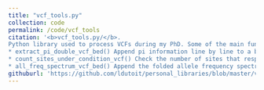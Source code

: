 ```yaml
---
title: "vcf_tools.py"
collection: code
permalink: /code/vcf_tools
citation: '<b>vcf_tools.py/</b>.
Python library used to process VCFs during my PhD. Some of the main functions:
* extract_pi_double_vcf_bed() Append pi information line by line to a bed file. It uses two vcfs as input ( one for genotypes, and one for depth at all sites)
* count_sites_under_condition_vcf() Check the number of sites that respect a condition for a sub part of a vcf file.
* all_freq_spectrum_vcf_bed() Append the folded allele frequency spectrum information line by line to a bed file filtering the vcf file according to user based conditions. It uses two vcfs as input ( one for genotypes, and one for depth at all sites)( one for genotypes, and one for depth at all sites)'
githuburl: 'https://github.com/ldutoit/personal_libraries/blob/master/vcf_tools.py'
---
```





